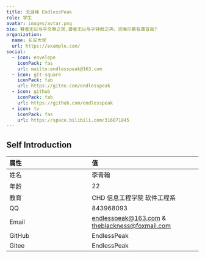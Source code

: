 ```yaml
---
title: 无涯峰 EndlessPeak
role: 学生
avatar: images/avtar.png
bio: 瞽者无以与乎文章之观,聋者无以与乎钟鼓之声。岂唯形骸有聋盲哉?
organization:
  name: 长安大学
  url: https://example.com/
social:
  - icon: envelope
    iconPack: fas
    url: mailto:endlesspeak@163.com
  - icon: git-square
    iconPack: fab
    url: https://gitee.com/endlesspeak
  - icon: github
    iconPack: fab
    url: https://github.com/endlesspeak
  - icon: tv
    iconPack: fas
    url: https://space.bilibili.com/316071845
---
```


## Self Introduction

<style> table th:first-of-type { width: 200px; } </style>

| 属性   | 值                                             |
| :----- | :--------------------------------------------- |
| 姓名   | 李青翰                                         |
| 年龄   | 22                                             |
| 教育   | CHD 信息工程学院 软件工程系                    |
| QQ     | 843968093                                      |
| Email  | endlesspeak@163.com & theblackness@foxmail.com |
| GitHub | EndlessPeak                                    |
| Gitee  | EndlessPeak                                    |

